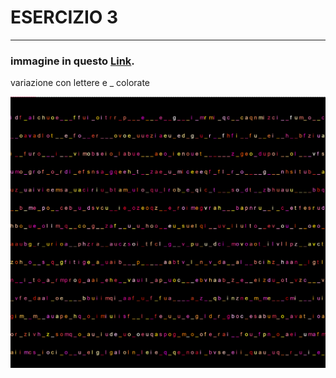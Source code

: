 # ESERCIZIO 3

--------------------------------------------------------------------------------------------------------------------------------------------------------------------------------------------------------------------------------

### immagine in questo [Link](https://editor.p5js.org/mgabriella/full/OMJyGGIgl).

variazione con lettere e _ colorate

![](3_10print.png)
